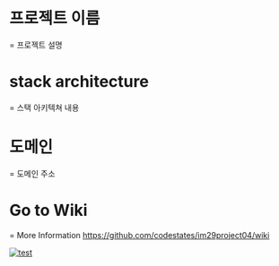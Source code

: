 # 프로젝트 이름
=
프로젝트 설명

# stack architecture
=
스택 아키텍쳐 내용

# 도메인
=
도메인 주소

# Go to Wiki
=
More Information
https://github.com/codestates/im29project04/wiki

[![test](https://img.shields.io/badge/-Tech%20blog-black?style=flat-square&logo=github&link=https://user-images.githubusercontent.com/81743424/127864219-146ac5dd-a577-4a79-8ff6-2b63cec6f798.png)](https://github.com/Hsource39)


